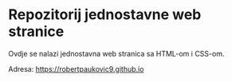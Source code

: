 # Repozitorij jednostavne web stranice 

Ovdje se nalazi jednostavna web stranica sa HTML-om i CSS-om. 

Adresa: https://robertpaukovic9.github.io
